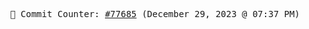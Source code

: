 <p align="center">
    <samp>
        📮 Commit Counter: <a href="https://github.com/Javascript-void0/Javascript-void0/commits/main">#77685</a> (December 29, 2023 @ 07:37 PM)
    </samp>
</p>